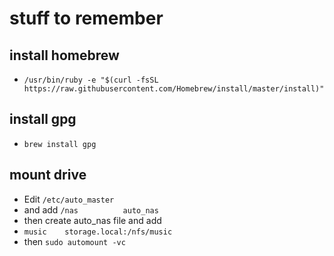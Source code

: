 # stuff to remember

## install homebrew
+ `/usr/bin/ruby -e "$(curl -fsSL https://raw.githubusercontent.com/Homebrew/install/master/install)"`

## install gpg
+ `brew install gpg`

## mount drive

+ Edit `/etc/auto_master` 
+ and add  `/nas          auto_nas`
+ then create auto_nas file and add
+ `music    storage.local:/nfs/music`
+ then `sudo automount -vc`

